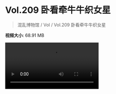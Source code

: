 # Vol.209 卧看牵牛牛织女星

> 混乱博物馆 / Vol / Vol.209 卧看牵牛牛织女星

**视频大小**: 68.91 MB

<div class="video"><video src="https://file.hsyhx.top/archive/209.mp4" controls preload>🤔 您的浏览器不支持 video 标签</video></div>